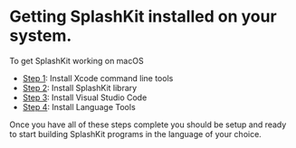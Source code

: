 # Getting SplashKit installed on your system.

To get SplashKit working on macOS 

* [Step 1](/guides/installation/macos/step1.html): Install Xcode command line tools
* [Step 2](/guides/installation/macos/step2.html): Install SplashKit library
* [Step 3](/guides/installation/macos/step3.html): Install Visual Studio Code
* [Step 4](/guides/installation/macos/step4.html): Install Language Tools

Once you have all of these steps complete you should be setup and ready to start building SplashKit programs in the language of your choice. 